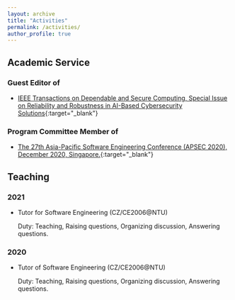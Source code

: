 ```yaml
---
layout: archive
title: "Activities"
permalink: /activities/
author_profile: true
---
```


## Academic Service
### Guest Editor of
* [IEEE Transactions on Dependable and Secure Computing, Special Issue on Reliability and Robustness in AI-Based Cybersecurity Solutions](https://www.computer.org/digital-library/journals/tq/call-for-papers-special-issue-on-reliability-and-robustness-in-ai-based-cybersecurity-solutions){:target="_blank"}

### Program Committee Member of
* [The 27th Asia-Pacific Software Engineering Conference (APSEC 2020), December 2020, Singapore.](https://formal-analysis.com/apsec/2020/){:target="_blank"}

## Teaching
### 2021
* Tutor for Software Engineering (CZ/CE2006@NTU)

  Duty: Teaching, Raising questions, Organizing discussion, Answering questions.

### 2020
* Tutor of Software Engineering (CZ/CE2006@NTU)

  Duty: Teaching, Raising questions, Organizing discussion, Answering questions.